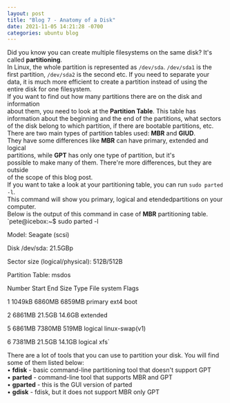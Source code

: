 ```yaml
---
layout: post
title: "Blog 7 - Anatomy of a Disk"
date: 2021-11-05 14:21:28 -0700
categories: ubuntu blog
---
```

Did you know you can create multiple filesystems on the same disk? It's called <b>partitioning</b>. <br>
In Linux, the whole partition is represented as `/dev/sda`. `/dev/sda1` is the<br> first partition, `/dev/sda2` is the second etc. If you need to separate your<br> data, it is much more efficient to create a partition instead of using the<br> entire disk for one filesystem.<br>
If you want to find out how many partitions there are on the disk and information <br> about them, you need to look at the <b>Partition Table</b>. This table
has information about the beginning and the end of the partitions, what sectors of the disk belong to which partition, if there are bootable partitions, etc. <br>
There are two main types of partition tables used: <b>MBR</b> and <b>GIUD</b>.<br>
They have some differences like <b>MBR</b> can have primary, extended and logical<br> partitions, while <b>GPT</b> has only one type of partition, but it's <br>
possible to make many of them. There're more differences, but they are outside<br> of the scope of this blog post.<br>
If you want to take a look at your partitioning table, you can run `sudo parted -l`.<br> This command will show you primary, logical and etendedpartitions on your computer. <br>
Below is the output of this command in case of <b>MBR</b> partitioning table. <br>
`pete@icebox:~$ sudo parted -l

Model: Seagate (scsi)<br>

Disk /dev/sda: 21.5GBp<br>

Sector size (logical/physical): 512B/512B<br>

Partition Table: msdos<br>


Number  Start   End     Size    Type      File system     Flags<br>

 1      1049kB  6860MB  6859MB  primary   ext4            boot<br>

 2      6861MB  21.5GB  14.6GB  extended<br>

 5      6861MB  7380MB  519MB   logical   linux-swap(v1)<br>

 6      7381MB  21.5GB  14.1GB  logical   xfs`<br>

There are a lot of tools that you can use to partition your disk. You will find<br> some of them listed below:<br>
•	<b>fdisk</b> - basic command-line partitioning tool that doesn't support GPT<br>
•	<b>parted</b> - command-line tool that supports MBR and GPT<br>
•	<b>gparted</b> - this is the GUI version of parted<br>
•	<b>gdisk</b> - fdisk, but it does not support MBR only GPT<br>



